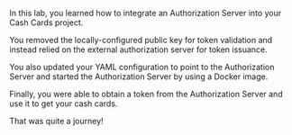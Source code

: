 In this lab, you learned how to integrate an Authorization Server into your Cash Cards project.

You removed the locally-configured public key for token validation and instead relied on the external authorization server for token issuance.

You also updated your YAML configuration to point to the Authorization Server and started the Authorization Server by using a Docker image.

Finally, you were able to obtain a token from the Authorization Server and use it to get your cash cards.

That was quite a journey!
